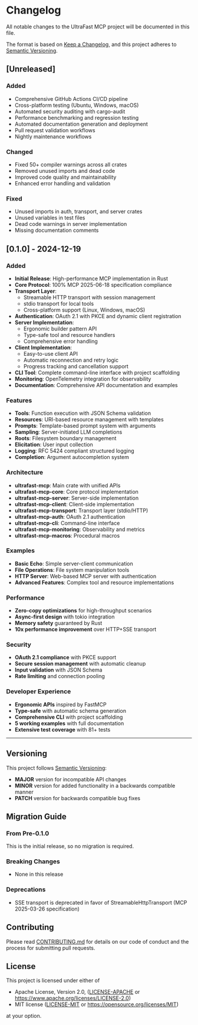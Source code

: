 # Changelog

All notable changes to the UltraFast MCP project will be documented in this file.

The format is based on [Keep a Changelog](https://keepachangelog.com/en/1.0.0/),
and this project adheres to [Semantic Versioning](https://semver.org/spec/v2.0.0.html).

## [Unreleased]

### Added
- Comprehensive GitHub Actions CI/CD pipeline
- Cross-platform testing (Ubuntu, Windows, macOS)
- Automated security auditing with cargo-audit
- Performance benchmarking and regression testing
- Automated documentation generation and deployment
- Pull request validation workflows
- Nightly maintenance workflows

### Changed
- Fixed 50+ compiler warnings across all crates
- Removed unused imports and dead code
- Improved code quality and maintainability
- Enhanced error handling and validation

### Fixed
- Unused imports in auth, transport, and server crates
- Unused variables in test files
- Dead code warnings in server implementation
- Missing documentation comments

## [0.1.0] - 2024-12-19

### Added
- **Initial Release**: High-performance MCP implementation in Rust
- **Core Protocol**: 100% MCP 2025-06-18 specification compliance
- **Transport Layer**: 
  - Streamable HTTP transport with session management
  - stdio transport for local tools
  - Cross-platform support (Linux, Windows, macOS)
- **Authentication**: OAuth 2.1 with PKCE and dynamic client registration
- **Server Implementation**: 
  - Ergonomic builder pattern API
  - Type-safe tool and resource handlers
  - Comprehensive error handling
- **Client Implementation**:
  - Easy-to-use client API
  - Automatic reconnection and retry logic
  - Progress tracking and cancellation support
- **CLI Tool**: Complete command-line interface with project scaffolding
- **Monitoring**: OpenTelemetry integration for observability
- **Documentation**: Comprehensive API documentation and examples

### Features
- **Tools**: Function execution with JSON Schema validation
- **Resources**: URI-based resource management with templates
- **Prompts**: Template-based prompt system with arguments
- **Sampling**: Server-initiated LLM completions
- **Roots**: Filesystem boundary management
- **Elicitation**: User input collection
- **Logging**: RFC 5424 compliant structured logging
- **Completion**: Argument autocompletion system

### Architecture
- **ultrafast-mcp**: Main crate with unified APIs
- **ultrafast-mcp-core**: Core protocol implementation
- **ultrafast-mcp-server**: Server-side implementation
- **ultrafast-mcp-client**: Client-side implementation
- **ultrafast-mcp-transport**: Transport layer (stdio/HTTP)
- **ultrafast-mcp-auth**: OAuth 2.1 authentication
- **ultrafast-mcp-cli**: Command-line interface
- **ultrafast-mcp-monitoring**: Observability and metrics
- **ultrafast-mcp-macros**: Procedural macros

### Examples
- **Basic Echo**: Simple server-client communication
- **File Operations**: File system manipulation tools
- **HTTP Server**: Web-based MCP server with authentication
- **Advanced Features**: Complex tool and resource implementations

### Performance
- **Zero-copy optimizations** for high-throughput scenarios
- **Async-first design** with tokio integration
- **Memory safety** guaranteed by Rust
- **10x performance improvement** over HTTP+SSE transport

### Security
- **OAuth 2.1 compliance** with PKCE support
- **Secure session management** with automatic cleanup
- **Input validation** with JSON Schema
- **Rate limiting** and connection pooling

### Developer Experience
- **Ergonomic APIs** inspired by FastMCP
- **Type-safe** with automatic schema generation
- **Comprehensive CLI** with project scaffolding
- **5 working examples** with full documentation
- **Extensive test coverage** with 81+ tests

---

## Versioning

This project follows [Semantic Versioning](https://semver.org/):

- **MAJOR** version for incompatible API changes
- **MINOR** version for added functionality in a backwards compatible manner
- **PATCH** version for backwards compatible bug fixes

## Migration Guide

### From Pre-0.1.0
This is the initial release, so no migration is required.

### Breaking Changes
- None in this release

### Deprecations
- SSE transport is deprecated in favor of StreamableHttpTransport (MCP 2025-03-26 specification)

## Contributing

Please read [CONTRIBUTING.md](CONTRIBUTING.md) for details on our code of conduct and the process for submitting pull requests.

## License

This project is licensed under either of

- Apache License, Version 2.0, ([LICENSE-APACHE](LICENSE-APACHE) or https://www.apache.org/licenses/LICENSE-2.0)
- MIT license ([LICENSE-MIT](LICENSE-MIT) or https://opensource.org/licenses/MIT)

at your option. 